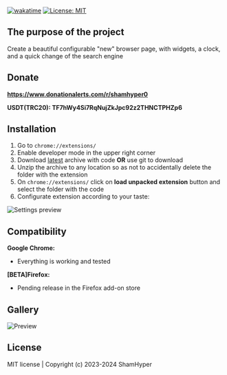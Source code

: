[![wakatime](https://wakatime.com/badge/github/ShamHyper/CustomStartTab.svg)](https://wakatime.com/badge/github/ShamHyper/CustomStartTab)
[![License: MIT](https://img.shields.io/badge/License-MIT-yellow.svg)](https://github.com/ShamHyper/CustomStartTab/blob/main/LICENSE)
## The purpose of the project
Create a beautiful configurable "new" browser page, with widgets, a clock, and a quick change of the search engine
## Donate
**https://www.donationalerts.com/r/shamhyper0**

**USDT(TRC20): TF7hWy4Si7RqNujZkJpc92z2THNCTPHZp6**
## Installation
1. Go to `chrome://extensions/`
2. Enable developer mode in the upper right corner
3. Download [latest](https://github.com/ShamHyper/CustomStartTab/archive/refs/heads/main.zip) archive with code **OR** use git to download
4. Unzip the archive to any location so as not to accidentally delete the folder with the extension
5. On `chrome://extensions/` click on **load unpacked extension** button and select the folder with the code
6. Configurate extension according to your taste:

![Settings preview](https://i124.fastpic.org/big/2024/1015/1a/2d59968078ae4466379713a7a86a201a.png?md5=4YfklMkjpyEXIMYwXqY_UQ&expires=1728961200)
## Compatibility
**Google Chrome:**
- Everything is working and tested

**[BETA]Firefox:** 
- Pending release in the Firefox add-on store
## Gallery
![Preview](https://i124.fastpic.org/big/2024/1015/14/_b4cbc415e8b08fa5b6d83e1b38cf0914.png?md5=E8J1bcdcfzKlJpViK8ZLGw&expires=1728961200)
## License
MIT license | Copyright (c) 2023-2024 ShamHyper